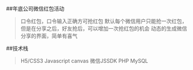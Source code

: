 ##年底公司微信红包活动
>口令红包，口令输入正确方可抢红包
>默认每个微信用户只能抢一次红包，但是在分享之后，好友抢后，可以增加一次抢红包的机会
>动态的生成微信分享的界面，简单有喜气

##技术栈
>H5/CSS3
>Javascript
>canvas
>微信JSSDK
>PHP
>MySQL
